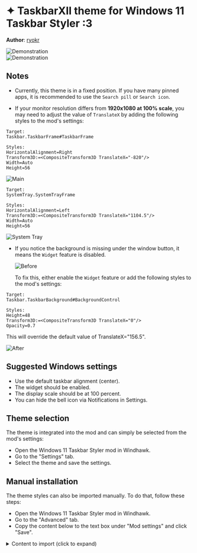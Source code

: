 # ✦ TaskbarXII theme for Windows 11 Taskbar Styler :3

**Author**: [ryokr](https://github.com/ryokr)

![Demonstration](screenshot.png) \
![Demonstration](screenshot_another.png)

## Notes

- Currently, this theme is in a fixed position. If you have many pinned apps, it is recommended to use the `Search pill` or `Search icon`.

- If your monitor resolution differs from **1920x1080 at 100% scale**, you may need to adjust the value of `TranslateX` by adding the following styles to the mod's settings:

```
Target:
Taskbar.TaskbarFrame#TaskbarFrame

Styles:
HorizontalAlignment=Right
Transform3D:=<CompositeTransform3D TranslateX="-820"/>
Width=Auto
Height=56
```

  ![Main](screenshot_section_main.png)

```
Target:
SystemTray.SystemTrayFrame

Styles:
HorizontalAlignment=Left
Transform3D:=<CompositeTransform3D TranslateX="1104.5"/>
Width=Auto
Height=56
```
  ![System Tray](screenshot_section_systray.png)

- If you notice the background is missing under the window button, it means the `Widget` feature is disabled.

  ![Before](screenshot_widget_disabled.png)

  To fix this, either enable the `Widget` feature or add the following styles to the mod's settings:

```
Target:
Taskbar.TaskbarBackground#BackgroundControl

Styles:
Height=48
Transform3D:=<CompositeTransform3D TranslateX="0"/>
Opacity=0.7
```
This will override the default value of TranslateX="156.5".

  ![After](screenshot_widget_enabled.png)

## Suggested Windows settings

- Use the default taskbar alignment (center).
- The widget should be enabled.
- The display scale should be at 100 percent.
- You can hide the bell icon via Notifications in Settings.

## Theme selection

The theme is integrated into the mod and can simply be selected from the mod's
settings:

* Open the Windows 11 Taskbar Styler mod in Windhawk.
* Go to the "Settings" tab.
* Select the theme and save the settings.

## Manual installation

The theme styles can also be imported manually. To do that, follow these steps:

* Open the Windows 11 Taskbar Styler mod in Windhawk.
* Go to the "Advanced" tab.
* Copy the content below to the text box under "Mod settings" and click "Save".

<details>
<summary>Content to import (click to expand)</summary>

```json
{
  "controlStyles[0].target": "ScrollViewer > ScrollContentPresenter > Border > Grid",
  "controlStyles[0].styles[0]": "Background:=<AcrylicBrush TintColor=\"{ThemeResource SystemListLowColor}\" TintOpacity=\"0.1\" FallbackColor=\"{ThemeResource SystemChromeHighColor}\" />",
  "controlStyles[1].target": "Taskbar.TaskbarFrame#TaskbarFrame",
  "controlStyles[1].styles[0]": "HorizontalAlignment=Right",
  "controlStyles[1].styles[1]": "Transform3D:=<CompositeTransform3D TranslateX=\"-820\"/>",
  "controlStyles[1].styles[2]": "Width=Auto",
  "controlStyles[1].styles[3]": "Height=56",
  "controlStyles[2].target": "Taskbar.TaskbarFrame#TaskbarFrame > Grid",
  "controlStyles[2].styles[0]": "Height=48",
  "controlStyles[2].styles[1]": "CornerRadius=4",
  "controlStyles[3].target": "Taskbar.TaskbarBackground#BackgroundControl",
  "controlStyles[3].styles[0]": "Height=48",
  "controlStyles[3].styles[1]": "Transform3D:=<CompositeTransform3D TranslateX=\"156.5\"/>",
  "controlStyles[3].styles[2]": "Opacity=0.7",
  "controlStyles[4].target": "Taskbar.TaskbarBackground > Grid",
  "controlStyles[4].styles[0]": "CornerRadius=4",
  "controlStyles[4].styles[1]": "Opacity=1",
  "controlStyles[5].target": "Microsoft.UI.Xaml.Controls.ItemsRepeater#TaskbarFrameRepeater",
  "controlStyles[5].styles[0]": "Margin=0,0,3,0",
  "controlStyles[6].target": "Taskbar.SearchBoxButton > Taskbar.TaskListButtonPanel",
  "controlStyles[6].styles[0]": "Margin=2,0,6,0",
  "controlStyles[7].target": "TextBlock#SearchBoxTextBlock",
  "controlStyles[7].styles[0]": "Text=✦ Meow",
  "controlStyles[8].target": "Windows.UI.Xaml.Shapes.Rectangle#BackgroundStroke",
  "controlStyles[8].styles[0]": "Visibility=Collapsed",
  "controlStyles[9].target": "Taskbar.AugmentedEntryPointButton > Taskbar.TaskListButtonPanel",
  "controlStyles[9].styles[0]": "Background:=<SolidColorBrush Color=\"{ThemeResource SystemChromeAltHighColor}\" Opacity=\"0.6\" />",
  "controlStyles[9].styles[1]": "CornerRadius=4",
  "controlStyles[9].styles[2]": "Padding=0",
  "controlStyles[9].styles[3]": "Margin=0,0,7,0",
  "controlStyles[10].target": "Taskbar.AugmentedEntryPointButton > Taskbar.TaskListButtonPanel > Grid",
  "controlStyles[10].styles[0]": "Margin=8,0,0,0",
  "controlStyles[11].target": "Border#LargeTicker1",
  "controlStyles[11].styles[0]": "Margin=0,2,4,0",
  "controlStyles[12].target": "Border#LargeTicker1 > AdaptiveCards.Rendering.Uwp.WholeItemsPanel > Image",
  "controlStyles[12].styles[0]": "MaxHeight=27",
  "controlStyles[12].styles[1]": "MaxWidth=27",
  "controlStyles[13].target": "Border#LargeTicker1 > AdaptiveCards.Rendering.Uwp.WholeItemsPanel > Microsoft.UI.Xaml.Controls.AnimatedVisualPlayer",
  "controlStyles[13].styles[0]": "MaxHeight=27",
  "controlStyles[13].styles[1]": "MaxWidth=27",
  "controlStyles[14].target": "SystemTray.SystemTrayFrame",
  "controlStyles[14].styles[0]": "HorizontalAlignment=Left",
  "controlStyles[14].styles[1]": "Transform3D:=<CompositeTransform3D TranslateX=\"1104.5\"/>",
  "controlStyles[15].target": "Grid#SystemTrayFrameGrid",
  "controlStyles[15].styles[0]": "Background:=<SolidColorBrush Color=\"{ThemeResource SystemChromeAltHighColor}\" Opacity=\"0.6\" />",
  "controlStyles[15].styles[1]": "CornerRadius=4",
  "controlStyles[15].styles[2]": "Padding=8,3,0,3",
  "controlStyles[16].target": "SystemTray.Stack#SecondaryClockStack",
  "controlStyles[16].styles[0]": "Grid.Column=8",
  "controlStyles[17].target": "SystemTray.OmniButton#ControlCenterButton",
  "controlStyles[17].styles[0]": "Grid.Column=4",
  "controlStyles[18].target": "SystemTray.OmniButton#NotificationCenterButton",
  "controlStyles[18].styles[0]": "Grid.Column=5",
  "controlStyles[19].target": "SystemTray.Stack#MainStack",
  "controlStyles[19].styles[0]": "Grid.Column=6",
  "controlStyles[20].target": "SystemTray.Stack#ShowDesktopStack",
  "controlStyles[20].styles[0]": "Grid.Column=7",
  "controlStyles[21].target": "TextBlock#InnerTextBlock[Text=]",
  "controlStyles[21].styles[0]": "Text=",
  "controlStyles[22].target": "TextBlock#TimeInnerTextBlock",
  "controlStyles[22].styles[0]": "Transform3D:=<CompositeTransform3D TranslateY=\"10\"/>",
  "controlStyles[22].styles[1]": "FontSize=15",
  "controlStyles[22].styles[2]": "FontWeight=Bold",
  "controlStyles[22].styles[3]": "Margin=94,0,0,0",
  "controlStyles[23].target": "TextBlock#DateInnerTextBlock",
  "controlStyles[23].styles[0]": "Transform3D:=<CompositeTransform3D TranslateY=\"-10\"/>",
  "controlStyles[23].styles[1]": "FontSize=15",
  "controlStyles[23].styles[2]": "FontWeight=SemiBold",
  "controlStyles[23].styles[3]": "HorizontalAlignment=Left"
}
```
</details>
